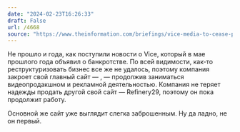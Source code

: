```yaml
---
date: "2024-02-23T16:26:33"
draft: False
url: /4668
source: "https://www.theinformation.com/briefings/vice-media-to-cease-publishing-operations-lay-off-hundreds"
---
```


Не прошло и года, как поступили новости о Vice, который в мае прошлого года объявил о банкротстве. По всей видимости, как-то реструктуризовать бизнес все же не удалось, поэтому компания закроет свой главный сайт — , — продолжив заниматься видеопродакшном и рекламной деятельностью. Компания не теряет надежды продать другой свой сайт — Refinery29, поэтому он пока продолжит работу. 

Основной же сайт уже выглядит слегка заброшенным. Ну да ладно, не он первый.
